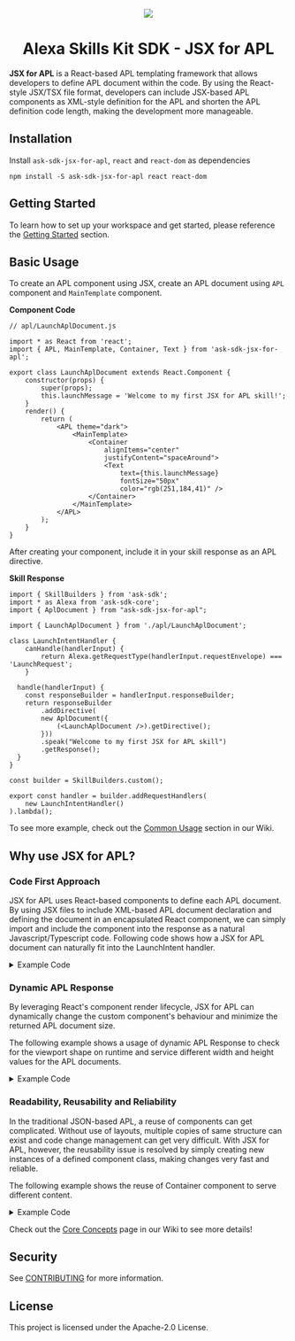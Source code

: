 <p align="center">
  <img src="https://m.media-amazon.com/images/G/01/mobile-apps/dex/avs/docs/ux/branding/mark1._TTH_.png">
  <br/>
  <h1 align="center">Alexa Skills Kit SDK - JSX for APL</h1>
</p>

**JSX for APL** is a React-based APL templating framework that allows developers to define APL document within the code. By using the React-style JSX/TSX file format, developers can include JSX-based APL components as XML-style definition for the APL and shorten the APL definition code length, making the development more manageable.

## Installation

Install `ask-sdk-jsx-for-apl`, `react` and `react-dom` as dependencies

```
npm install -S ask-sdk-jsx-for-apl react react-dom
```

## Getting Started

To learn how to set up your workspace and get started, please reference the [Getting Started](https://github.com/alexa-labs/ask-sdk-jsx-for-apl/wiki/Getting-Started) section.

## Basic Usage

To create an APL component using JSX, create an APL document using `APL` component and `MainTemplate` component.

**Component Code**

```JSX
// apl/LaunchAplDocument.js

import * as React from 'react';
import { APL, MainTemplate, Container, Text } from 'ask-sdk-jsx-for-apl';

export class LaunchAplDocument extends React.Component {
    constructor(props) {
        super(props);
        this.launchMessage = 'Welcome to my first JSX for APL skill!';
    }
    render() {
        return (
            <APL theme="dark">
                <MainTemplate>
                    <Container
                        alignItems="center"
                        justifyContent="spaceAround">
                        <Text
                            text={this.launchMessage}
                            fontSize="50px"
                            color="rgb(251,184,41)" />
                    </Container>
                </MainTemplate>
            </APL>
        );
    }
}
```

</details>

After creating your component, include it in your skill response as an APL directive.

**Skill Response**

```JS
import { SkillBuilders } from 'ask-sdk';
import * as Alexa from 'ask-sdk-core';
import { AplDocument } from "ask-sdk-jsx-for-apl";

import { LaunchAplDocument } from './apl/LaunchAplDocument';

class LaunchIntentHandler {
    canHandle(handlerInput) {
        return Alexa.getRequestType(handlerInput.requestEnvelope) === 'LaunchRequest';
    }

  handle(handlerInput) {
    const responseBuilder = handlerInput.responseBuilder;
    return responseBuilder
        .addDirective(
        new AplDocument({
            (<LaunchAplDocument />).getDirective();
        }))
        .speak("Welcome to my first JSX for APL skill")
        .getResponse();
  }
}

const builder = SkillBuilders.custom();

export const handler = builder.addRequestHandlers(
    new LaunchIntentHandler()
).lambda();
```

To see more example, check out the [Common Usage](https://github.com/alexa-labs/ask-sdk-jsx-for-apl/wiki/Common-Usage) section in our Wiki.

## Why use JSX for APL?

### Code First Approach

JSX for APL uses React-based components to define each APL document. By using JSX files to include XML-based APL document declaration and defining the document in an encapsulated React component, we can simply import and include the component into the response as a natural Javascript/Typescript code. Following code shows how a JSX for APL document can naturally fit into the LaunchIntent handler.

<details>
<summary>Example Code</summary>

APL Document

```JSX
import * as React from 'react';
import { APL, MainTemplate, Frame, Container, Text } from 'ask-sdk-jsx-for-apl';

export class LaunchAplDocument extends React.Component {
    constructor(props) {
        super(props);
        this.launchMessage = 'Welcome to my first JSX for APL skill!';
    }
    render() {
        return (
            <APL theme="dark">
                <MainTemplate parameters={["payload"]}>
                    <Frame
                    width="100vw"
                    height="100vh"
                    backgroundColor="rgb(22,147,165)"
                    >
                        <Container
                        alignItems="center"
                        justifyContent="spaceAround"
                        >
                            <Text
                                text={this.launchMessage}
                                fontSize="50px"
                                color="rgb(251,184,41)"
                            />
                        </Container>
                    </Frame>
                </MainTemplate>
            </APL>
        );
    }
}
```

Intent Handler

```JSX
import { HandlerInput, RequestHandler } from 'ask-sdk';
import * as Alexa from 'ask-sdk-core';
import { Response } from 'ask-sdk-model';

import { LaunchAplDocument } from './apl/LaunchAplDocument';

export class LaunchIntentHandler {
    canHandle(handlerInput) {
        return Alexa.getRequestType(handlerInput.requestEnvelope) === 'LaunchRequest';
    }

    handle(handlerInput) {
        const responseBuilder = handlerInput.responseBuilder;
        return responseBuilder
            .addDirective(
                new AplDocument({
                    (<LaunchAplDocument />).getDirective();
                })
            )
            .speak("Welcome to my first JSX for APL skill!")
            .getResponse();
    }
};
```

Main Skill

```JSX
import { SkillBuilders } from 'ask-sdk';

import { LaunchIntentHandler } from './handlers/LaunchIntentHandler';

const builder = SkillBuilders.custom();

export const handler = builder.addRequestHandlers(
    new LaunchIntentHandler()
).lambda();
```

</details>

### Dynamic APL Response

By leveraging React's component render lifecycle, JSX for APL can dynamically change the custom component's behaviour and minimize the returned APL document size.

The following example shows a usage of dynamic APL Response to check for the viewport shape on runtime and service different width and height values for the APL documents.

<details>
<summary>Example Code</summary>

APL Document

```JSX
import * as React from 'react';
import { APL, MainTemplate, Frame, Container, Text } from 'ask-sdk-jsx-for-apl';

export class LaunchAplDocument extends React.Component {
    constructor(props) {
        super(props);
        this.launchMessage = 'Welcome to my first JSX for APL skill!';
    }
    render() {
      return (
        <APL theme="dark">
          <MainTemplate parameters={["payload"]}>
            <Frame
              width={this.props.aplParameters.width}
              height={this.props.aplParameters.height}
              backgroundColor="rgb(22,147,165)"
            >
              <Container
                alignItems="center"
                justifyContent="spaceAround"
              >
                <Text
                  text={this.launchMessage}
                  fontSize="50px"
                  color="rgb(251,184,41)"
                />
              </Container>
            </Frame>
          </MainTemplate>
        </APL>
      );
    }
}
```

Intent Handler

```JSX
import { HandlerInput, RequestHandler } from 'ask-sdk';
import * as Alexa from 'ask-sdk-core';
import { Response } from 'ask-sdk-model';

import { LaunchAplDocument } from './apl/LaunchAplDocument';

export class LaunchIntentHandler {
    canHandle(handlerInput) {
        return Alexa.getRequestType(handlerInput.requestEnvelope) === 'LaunchRequest';
    }

    handle(handlerInput) {
        const responseBuilder = handlerInput.responseBuilder;
        const viewportShape = handlerInput.requestEnvelope.context.Viewport.shape;
        const aplParameters = {
          width: '100vw',
          height: '100vh'
        };
        if (viewportShape === 'ROUND') {
          aplParameters.width = '80vh';
          aplParameters.height = '80vh';
        }

        return responseBuilder
            .addAplxDocument(
                new AplDocument({
                    (<LaunchAplDocument aplParameters={aplParameters}/>)
                        .getDirective();
                }))
            .speak("Welcome to my first JSX for APL skill")
            .getResponse();
    }
};

```

</details>

### Readability, Reusability and Reliability

In the traditional JSON-based APL, a reuse of components can get complicated. Without use of layouts, multiple copies of same structure can exist and code change management can get very difficult. With JSX for APL, however, the reusability issue is resolved by simply creating new instances of a defined component class, making changes very fast and reliable.

The following example shows the reuse of Container component to serve different content.

<details>
<summary>Example Code</summary>

Sub-component Code

```JSX
import * as React from 'react';
import { Container } from 'ask-sdk-jsx-for-apl';

class WorkoutColumn extends React.Component {
    render() {
        return (
            <Container width="30%" height="100%"
                paddingBottom="16dp"
                paddingLeft="16dp"
                paddingRight="16dp"
                paddingTop="16dp"
                spacing="16dp">
                {this.props.children}
            </Container>
        );
    }
}

export default WorkoutColumn;
```

APL Document

```JSX
import * as React from 'react';
import { APL, Container, Image, Text } from 'ask-sdk-jsx-for-apl';
import WorkoutColumn from './workout-column-apl';

class WorkoutApl extends React.Component {
    private renderWorkoutPartsImage() { ... }
    private renderWorkoutStepsImages() { ... }
    private renderWorkoutStepsTexts() { ... }

    render() {
        return (
            <APL theme="dark">
                <MainTemplate>
                    <Container width="100%" height="80vh" direction="row">
                        <WorkoutColumn>
                            {
                                this.renderWorkoutPartsImage();
                            }
                        </WorkoutColumn>
                        <WorkoutColumn>
                            {
                                this.renderWorkoutStepsImages();
                            }
                        </WorkoutColumn>
                        <WorkoutColumn>
                            {
                                this.renderWorkoutStepsTexts();
                            }
                        </WorkoutColumn>
                    </Container>
                </MainTemplate>
            </APL>
        );
    }
}

export default WorkoutApl;
```

Intent Handler

```JSX
import * as Alexa from 'ask-sdk';

import WorkOutApl from './apl/workout-apl';

class WorkoutTypeIntentHandler {
    canHandle(handlerInput) {
        return Alexa.getIntentName(handlerInput.requestEnvelope) === 'WorkoutTypeIntent';
    }

    async handle(handlerInput) {
        const responseBuilder = handlerInput.responseBuilder;
        ... other code logic ...
        return responseBuilder
            .addAplxDocument(<WorkOutApl ... />)
            .speak('Here\'s a workout!')
            .getResponse();
    }
}
```

</details>

Check out the [Core Concepts](https://github.com/alexa-labs/ask-sdk-jsx-for-apl/wiki/Core-Concepts) page in our Wiki to see more details!

## Security

See [CONTRIBUTING](CONTRIBUTING.md#security-issue-notifications) for more information.

## License

This project is licensed under the Apache-2.0 License.


